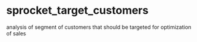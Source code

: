 # sprocket_target_customers
analysis of segment of customers that should be targeted for optimization of sales
